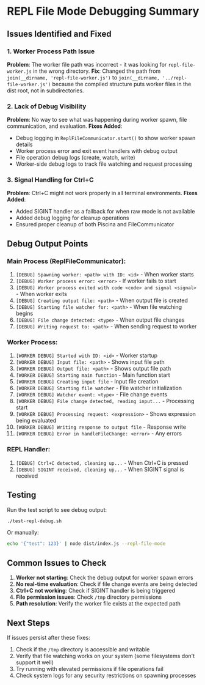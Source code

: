 # REPL File Mode Debugging Summary

## Issues Identified and Fixed

### 1. Worker Process Path Issue
**Problem**: The worker file path was incorrect - it was looking for `repl-file-worker.js` in the wrong directory.
**Fix**: Changed the path from `join(__dirname, 'repl-file-worker.js')` to `join(__dirname, '../repl-file-worker.js')` because the compiled structure puts worker files in the dist root, not in subdirectories.

### 2. Lack of Debug Visibility
**Problem**: No way to see what was happening during worker spawn, file communication, and evaluation.
**Fixes Added**:
- Debug logging in `ReplFileCommunicator.start()` to show worker spawn details
- Worker process error and exit event handlers with debug output
- File operation debug logs (create, watch, write)
- Worker-side debug logs to track file watching and request processing

### 3. Signal Handling for Ctrl+C
**Problem**: Ctrl+C might not work properly in all terminal environments.
**Fixes Added**:
- Added SIGINT handler as a fallback for when raw mode is not available
- Added debug logging for cleanup operations
- Ensured proper cleanup of both Piscina and FileCommunicator

## Debug Output Points

### Main Process (ReplFileCommunicator):
1. `[DEBUG] Spawning worker: <path> with ID: <id>` - When worker starts
2. `[DEBUG] Worker process error: <error>` - If worker fails to start
3. `[DEBUG] Worker process exited with code <code> and signal <signal>` - When worker exits
4. `[DEBUG] Creating output file: <path>` - When output file is created
5. `[DEBUG] Starting file watcher for: <path>` - When file watching begins
6. `[DEBUG] File change detected: <type>` - When output file changes
7. `[DEBUG] Writing request to: <path>` - When sending request to worker

### Worker Process:
1. `[WORKER DEBUG] Started with ID: <id>` - Worker startup
2. `[WORKER DEBUG] Input file: <path>` - Shows input file path
3. `[WORKER DEBUG] Output file: <path>` - Shows output file path
4. `[WORKER DEBUG] Starting main function` - Main function start
5. `[WORKER DEBUG] Creating input file` - Input file creation
6. `[WORKER DEBUG] Starting file watcher` - File watcher initialization
7. `[WORKER DEBUG] Watcher event: <type>` - File change events
8. `[WORKER DEBUG] File change detected, reading input...` - Processing start
9. `[WORKER DEBUG] Processing request: <expression>` - Shows expression being evaluated
10. `[WORKER DEBUG] Writing response to output file` - Response write
11. `[WORKER DEBUG] Error in handleFileChange: <error>` - Any errors

### REPL Handler:
1. `[DEBUG] Ctrl+C detected, cleaning up...` - When Ctrl+C is pressed
2. `[DEBUG] SIGINT received, cleaning up...` - When SIGINT signal is received

## Testing

Run the test script to see debug output:
```bash
./test-repl-debug.sh
```

Or manually:
```bash
echo '{"test": 123}' | node dist/index.js --repl-file-mode
```

## Common Issues to Check

1. **Worker not starting**: Check the debug output for worker spawn errors
2. **No real-time evaluation**: Check if file change events are being detected
3. **Ctrl+C not working**: Check if SIGINT handler is being triggered
4. **File permission issues**: Check `/tmp` directory permissions
5. **Path resolution**: Verify the worker file exists at the expected path

## Next Steps

If issues persist after these fixes:
1. Check if the `/tmp` directory is accessible and writable
2. Verify that file watching works on your system (some filesystems don't support it well)
3. Try running with elevated permissions if file operations fail
4. Check system logs for any security restrictions on spawning processes